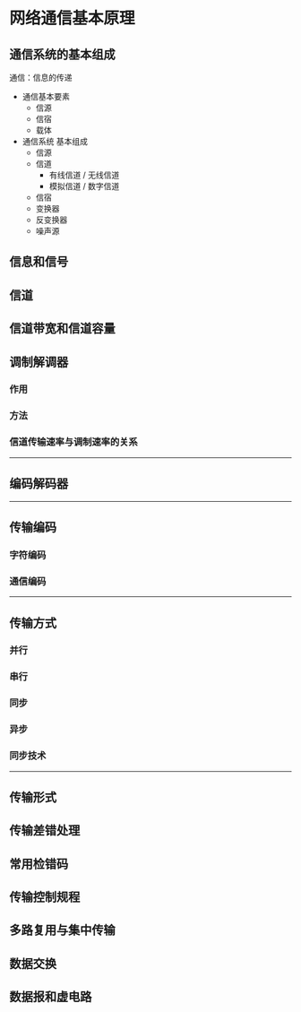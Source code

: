 # 网络通信基本原理

## 通信系统的基本组成

通信：信息的传递
* 通信基本要素
  * 信源
  * 信宿
  * 载体
* 通信系统 基本组成
  * 信源
  * 信道
    * 有线信道 / 无线信道
    * 模拟信道 / 数字信道
  * 信宿
  * 变换器
  * 反变换器
  * 噪声源

## 信息和信号

## 信道

## 信道带宽和信道容量

## 调制解调器

### 作用

### 方法

### 信道传输速率与调制速率的关系

---

## 编码解码器

---

## 传输编码

### 字符编码

### 通信编码

---

## 传输方式

### 并行

### 串行

### 同步

### 异步

### 同步技术

---

## 传输形式

## 传输差错处理

## 常用检错码

## 传输控制规程

## 多路复用与集中传输

## 数据交换

## 数据报和虚电路
